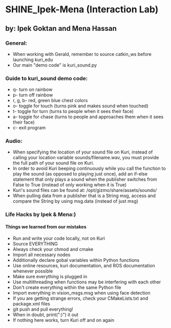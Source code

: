 # SHINE_Ipek-Mena (Interaction Lab)
## by: Ipek Goktan and Mena Hassan

### General:
* When working with Gerald, remember to source catkin_ws before launching kuri_edu
* Our main "demo code" is kuri_sound.py

### Guide to kuri_sound demo code:
* q- turn on rainbow
* p- turn off rainbow
* r, g, b- red, green blue chest colors
* o- toggle for touch (turns pink and makes sound when touched)
* t- toggle for turn (turns to people when it sees their face)
* a- toggle for chase (turns to people and approaches them when it sees their face)
* c- exit program

### Audio:
* When specifying the location of your sound file on Kuri, instead of calling your location variable sounds/filename.wav, you must provide the full path of your sound file on Kuri. 
* In order to avoid Kuri beeping continuously while you call the function to play the sound (as opposed to playing just once), add an if-else statement that only plays a sound when the publisher switches from False to True (instead of only working when it is True)
* Kuri's sound files can be found at: /opt/gizmo/share/assets/sounds/
* When pulling data from a publisher that is a String msg, access and compare the String by using msg.data (instead of just msg)

### Life Hacks by Ipek & Mena:)
#### Things we learned from our mistakes
* Run and write your code locally, not on Kuri
* Source EVERYTHING
* Always check your chmod and cmake
* Import all necessary nodes
* Additionally declare gobal variables within Python functions
* Use online resources, kuri documentation, and ROS documentation whenever possible
* Make sure everything is plugged in
* Use multithreading when functions may be interfering with each other
* Don't create everything within the same Python file
* Import everything in vision_msgs.msg when using face detection
* If you are getting strange errors, check your CMakeLists.txt and package.xml files
* git push and pull everything!
* When in doubt, print(":)") it out
* If nothing here works, turn Kuri off and on again
